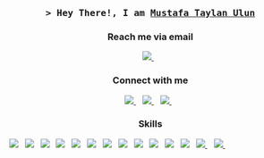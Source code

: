 <h3 align="center">
        <samp>&gt; Hey There!, I am
                <b><a target="_blank" href="https://github.com/mtulun">Mustafa Taylan Ulun</a></b>
        </samp>
</h3>

<h3 align="center">Reach me via email</h3>
<p align="center" dir="auto">
    <a align="center" href="mailto:taylan.ulun@outlook.com"> <img src="https://img.shields.io/badge/Microsoft_Outlook-0078D4?style=for-the-badge&logo=microsoft-outlook&logoColor=white"/> </a>&nbsp;&nbsp;
</p>
<h3 align="center">Connect with me</h3>
<p dir="auto" align="center">
    <a href="https://www.linkedin.com/in/mtulun/"> <img src="https://img.shields.io/badge/linkedin-%230077B5.svg?&style=for-the-badge&logo=linkedin&logoColor=white" /> </a>&nbsp;&nbsp; 
    <a href="https://medium.com/@taylan.ulun"> <img src="https://img.shields.io/badge/Medium-12100E?style=for-the-badge&logo=medium&logoColor=white" /> </a>&nbsp;&nbsp; 
    <a href="https://stackoverflow.com/users/17129905/mtulun"> <img src="https://img.shields.io/badge/Stack_Overflow-FE7A16?style=for-the-badge&logo=stack-overflow&logoColor=white" /> </a>&nbsp;&nbsp; 
</p>

<h3 align="center"> Skills </h3>
<p dir="auto">
    <img src="https://img.shields.io/badge/Azure_DevOps-0078D7?style=for-the-badge&logo=azure-devops&logoColor=white" />&nbsp;&nbsp;
    <img src="https://img.shields.io/badge/Amazon_AWS-FF9900?style=for-the-badge&logo=amazonaws&logoColor=white" />&nbsp;&nbsp;
    <img src="https://img.shields.io/badge/Terraform-7B42BC?style=for-the-badge&logo=terraform&logoColor=white" />&nbsp;&nbsp;
    <img src="https://img.shields.io/badge/Elastic_Search-005571?style=for-the-badge&logo=elasticsearch&logoColor=white" />&nbsp;&nbsp;
    <img src="https://img.shields.io/badge/InfluxDB-22ADF6?style=for-the-badge&logo=InfluxDB&logoColor=white" />&nbsp;&nbsp;
    <img src="https://img.shields.io/badge/.NET-512BD4?style=for-the-badge&logo=dotnet&logoColor=white" />&nbsp;&nbsp;
    <img src="https://img.shields.io/badge/Pandas-2C2D72?style=for-the-badge&logo=pandas&logoColor=white" />&nbsp;&nbsp;
    <img src="https://img.shields.io/badge/Bootstrap-563D7C?style=for-the-badge&logo=bootstrap&logoColor=white" />&nbsp;&nbsp;
    <img src="https://img.shields.io/badge/Docker-2CA5E0?style=for-the-badge&logo=docker&logoColor=white" />&nbsp;&nbsp;
    <img src="https://img.shields.io/badge/Helm-0F1689?style=for-the-badge&logo=Helm&labelColor=0F1689" />&nbsp;&nbsp;
    <img src="https://img.shields.io/badge/Jenkins-D24939?style=for-the-badge&logo=Jenkins&logoColor=white" />&nbsp;&nbsp;
    <img src="![MongoDB](https://img.shields.io/badge/MongoDB-%234ea94b.svg?style=for-the-badge&logo=mongodb&logoColor=white)" />&nbsp;&nbsp;
    <a href="https://www.credly.com/badges/00aa16e3-c365-4ea6-9a62-1aded9d1dd07?source=linked_in_profile"> <img src="https://img.shields.io/badge/Istio-466BB0?style=for-the-badge&logo=Istio&logoColor=white" /> </a>&nbsp;&nbsp; 
    <a href="https://www.credly.com/badges/627f1462-03ba-45a7-81bc-8de48cfb15ae?source=linked_in_profile"> <img src="https://img.shields.io/badge/kubernetes-326ce5.svg?&style=for-the-badge&logo=kubernetes&logoColor=white" /> </a>&nbsp;&nbsp; 
</p>

<!--
**mtulun/mtulun** is a ✨ _special_ ✨ repository because its `README.md` (this file) appears on your GitHub profile.
- :computer: I’m currently learning <img src="https://img.shields.io/badge/Java-ED8B00?style=for-the-badge&logo=java&logoColor=white" />
Here are some ideas to get you started:
https://img.shields.io/badge/Microsoft_Outlook-0078D4?style=for-the-badge&logo=microsoft-outlook&logoColor=white
- 📫 
- 👯 I’m looking to collaborate on ...
- 🤔 I’m looking for help with ...
- 💬 Ask me about ...
- 😄 Pronouns: He/His
- 🔭 I’m currently working on Bilge Adam
- ⚡ Fun fact: ...
-->
<!--
[![Top Langs](https://github-readme-stats.vercel.app/api/top-langs/?username=mtulun)](https://github.com/mtulun/github-readme-stats) 
<img src="https://github-readme-stats.vercel.app/api?username=mtulun&&show_icons=true&title_color=ffffff&icon_color=bb2acf&text_color=daf7dc&bg_color=333333"/>

<p>&nbsp;<img align="center" src="https://github-readme-stats.vercel.app/api/top-langs/?username=mtulun&show_icons=true&theme=dark&locale=en" alt="mtulun" width="30%" /></p>
-->
